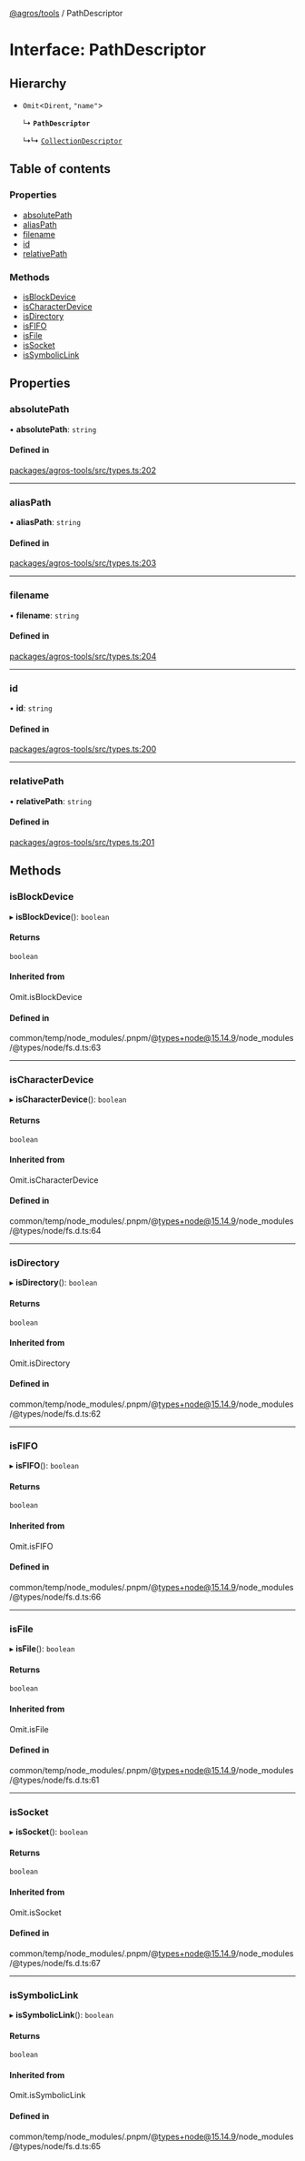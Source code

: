[@agros/tools](../index.md) / PathDescriptor

# Interface: PathDescriptor

## Hierarchy

- `Omit`<`Dirent`, ``"name"``\>

  ↳ **`PathDescriptor`**

  ↳↳ [`CollectionDescriptor`](CollectionDescriptor.md)

## Table of contents

### Properties

- [absolutePath](PathDescriptor.md#absolutepath)
- [aliasPath](PathDescriptor.md#aliaspath)
- [filename](PathDescriptor.md#filename)
- [id](PathDescriptor.md#id)
- [relativePath](PathDescriptor.md#relativepath)

### Methods

- [isBlockDevice](PathDescriptor.md#isblockdevice)
- [isCharacterDevice](PathDescriptor.md#ischaracterdevice)
- [isDirectory](PathDescriptor.md#isdirectory)
- [isFIFO](PathDescriptor.md#isfifo)
- [isFile](PathDescriptor.md#isfile)
- [isSocket](PathDescriptor.md#issocket)
- [isSymbolicLink](PathDescriptor.md#issymboliclink)

## Properties

### <a id="absolutepath" name="absolutepath"></a> absolutePath

• **absolutePath**: `string`

#### Defined in

[packages/agros-tools/src/types.ts:202](https://github.com/agrosjs/agros/blob/8fba5a5/packages/agros-tools/src/types.ts#L202)

___

### <a id="aliaspath" name="aliaspath"></a> aliasPath

• **aliasPath**: `string`

#### Defined in

[packages/agros-tools/src/types.ts:203](https://github.com/agrosjs/agros/blob/8fba5a5/packages/agros-tools/src/types.ts#L203)

___

### <a id="filename" name="filename"></a> filename

• **filename**: `string`

#### Defined in

[packages/agros-tools/src/types.ts:204](https://github.com/agrosjs/agros/blob/8fba5a5/packages/agros-tools/src/types.ts#L204)

___

### <a id="id" name="id"></a> id

• **id**: `string`

#### Defined in

[packages/agros-tools/src/types.ts:200](https://github.com/agrosjs/agros/blob/8fba5a5/packages/agros-tools/src/types.ts#L200)

___

### <a id="relativepath" name="relativepath"></a> relativePath

• **relativePath**: `string`

#### Defined in

[packages/agros-tools/src/types.ts:201](https://github.com/agrosjs/agros/blob/8fba5a5/packages/agros-tools/src/types.ts#L201)

## Methods

### <a id="isblockdevice" name="isblockdevice"></a> isBlockDevice

▸ **isBlockDevice**(): `boolean`

#### Returns

`boolean`

#### Inherited from

Omit.isBlockDevice

#### Defined in

common/temp/node_modules/.pnpm/@types+node@15.14.9/node_modules/@types/node/fs.d.ts:63

___

### <a id="ischaracterdevice" name="ischaracterdevice"></a> isCharacterDevice

▸ **isCharacterDevice**(): `boolean`

#### Returns

`boolean`

#### Inherited from

Omit.isCharacterDevice

#### Defined in

common/temp/node_modules/.pnpm/@types+node@15.14.9/node_modules/@types/node/fs.d.ts:64

___

### <a id="isdirectory" name="isdirectory"></a> isDirectory

▸ **isDirectory**(): `boolean`

#### Returns

`boolean`

#### Inherited from

Omit.isDirectory

#### Defined in

common/temp/node_modules/.pnpm/@types+node@15.14.9/node_modules/@types/node/fs.d.ts:62

___

### <a id="isfifo" name="isfifo"></a> isFIFO

▸ **isFIFO**(): `boolean`

#### Returns

`boolean`

#### Inherited from

Omit.isFIFO

#### Defined in

common/temp/node_modules/.pnpm/@types+node@15.14.9/node_modules/@types/node/fs.d.ts:66

___

### <a id="isfile" name="isfile"></a> isFile

▸ **isFile**(): `boolean`

#### Returns

`boolean`

#### Inherited from

Omit.isFile

#### Defined in

common/temp/node_modules/.pnpm/@types+node@15.14.9/node_modules/@types/node/fs.d.ts:61

___

### <a id="issocket" name="issocket"></a> isSocket

▸ **isSocket**(): `boolean`

#### Returns

`boolean`

#### Inherited from

Omit.isSocket

#### Defined in

common/temp/node_modules/.pnpm/@types+node@15.14.9/node_modules/@types/node/fs.d.ts:67

___

### <a id="issymboliclink" name="issymboliclink"></a> isSymbolicLink

▸ **isSymbolicLink**(): `boolean`

#### Returns

`boolean`

#### Inherited from

Omit.isSymbolicLink

#### Defined in

common/temp/node_modules/.pnpm/@types+node@15.14.9/node_modules/@types/node/fs.d.ts:65
